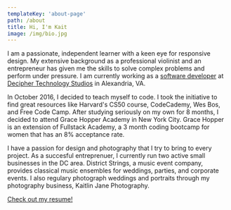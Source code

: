 ```yaml
---
templateKey: 'about-page'
path: /about
title: Hi, I'm Kait
image: /img/bio.jpg
---
```


I am a passionate, independent learner with a keen eye for responsive design. My extensive background as a professional violinist and an entrepreneur has given me the skills to solve complex problems and perform under pressure. I am currently working as a [software developer](http://deciphernow.com/staff/kaitlin-moreno) at [Decipher Technology Studios](http://deciphernow.com) in Alexandria, VA.

In October 2016, I decided to teach myself to code. I took the initiative to find great resources like Harvard's CS50 course, CodeCademy, Wes Bos, and Free Code Camp. After studying seriously on my own for 8 months, I decided to attend Grace Hopper Academy in New York City. Grace Hopper is an extension of Fullstack Academy, a 3 month coding bootcamp for women that has an 8% acceptance rate.

I have a passion for design and photography that I try to bring to every project. As a succesful entreprenuer, I currently run two active small businesses in the DC area. District Strings, a music event company, provides classical music ensembles for weddings, parties, and corporate events. I also regulary photograph weddings and portraits through my photography business, Kaitlin Jane Photography.

[Check out my resume!](technical_resume_moreno.pdf)
